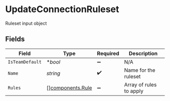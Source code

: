 # UpdateConnectionRuleset

Ruleset input object


## Fields

| Field                                            | Type                                             | Required                                         | Description                                      |
| ------------------------------------------------ | ------------------------------------------------ | ------------------------------------------------ | ------------------------------------------------ |
| `IsTeamDefault`                                  | **bool*                                          | :heavy_minus_sign:                               | N/A                                              |
| `Name`                                           | *string*                                         | :heavy_check_mark:                               | Name for the ruleset                             |
| `Rules`                                          | [][components.Rule](../../models/shared/rule.md) | :heavy_minus_sign:                               | Array of rules to apply                          |